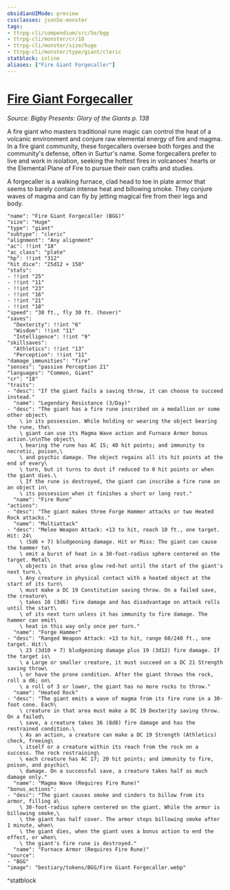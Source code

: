 ```yaml
---
obsidianUIMode: preview
cssclasses: json5e-monster
tags:
- ttrpg-cli/compendium/src/5e/bgg
- ttrpg-cli/monster/cr/18
- ttrpg-cli/monster/size/huge
- ttrpg-cli/monster/type/giant/cleric
statblock: inline
aliases: ["Fire Giant Forgecaller"]
---
```

# [Fire Giant Forgecaller](3-Compendium\CLI\bestiary\giant/fire-giant-forgecaller-bgg.md)
*Source: Bigby Presents: Glory of the Giants p. 138*  

A fire giant who masters traditional rune magic can control the heat of a volcanic environment and conjure raw elemental energy of fire and magma. In a fire giant community, these forgecallers oversee both forges and the community's defense, often in Surtur's name. Some forgecallers prefer to live and work in isolation, seeking the hottest fires in volcanoes' hearts or the Elemental Plane of Fire to pursue their own crafts and studies.

A forgecaller is a walking furnace, clad head to toe in plate armor that seems to barely contain intense heat and billowing smoke. They conjure waves of magma and can fly by jetting magical fire from their legs and body.

```statblock
"name": "Fire Giant Forgecaller (BGG)"
"size": "Huge"
"type": "giant"
"subtype": "cleric"
"alignment": "Any alignment"
"ac": !!int "18"
"ac_class": "plate"
"hp": !!int "312"
"hit_dice": "25d12 + 150"
"stats":
- !!int "25"
- !!int "11"
- !!int "23"
- !!int "16"
- !!int "21"
- !!int "18"
"speed": "30 ft., fly 30 ft. (hover)"
"saves":
  "Dexterity": !!int "6"
  "Wisdom": !!int "11"
  "Intelligence": !!int "9"
"skillsaves":
  "Athletics": !!int "13"
  "Perception": !!int "11"
"damage_immunities": "fire"
"senses": "passive Perception 21"
"languages": "Common, Giant"
"cr": "18"
"traits":
- "desc": "If the giant fails a saving throw, it can choose to succeed instead."
  "name": "Legendary Resistance (3/Day)"
- "desc": "The giant has a fire rune inscribed on a medallion or some other object\
    \ in its possession. While holding or wearing the object bearing the rune, the\
    \ giant can use its Magma Wave action and Furnace Armor bonus action.\n\nThe object\
    \ bearing the rune has AC 15; 40 hit points; and immunity to necrotic, poison,\
    \ and psychic damage. The object regains all its hit points at the end of every\
    \ turn, but it turns to dust if reduced to 0 hit points or when the giant dies.\
    \ If the rune is destroyed, the giant can inscribe a fire rune on an object in\
    \ its possession when it finishes a short or long rest."
  "name": "Fire Rune"
"actions":
- "desc": "The giant makes three Forge Hammer attacks or two Heated Rock attacks."
  "name": "Multiattack"
- "desc": "Melee Weapon Attack: +13 to hit, reach 10 ft., one target. Hit: 24\
    \ (5d6 + 7) bludgeoning damage. Hit or Miss: The giant can cause the hammer to\
    \ emit a burst of heat in a 30-foot-radius sphere centered on the target. Metal\
    \ objects in that area glow red-hot until the start of the giant's next turn.\
    \ Any creature in physical contact with a heated object at the start of its turn\
    \ must make a DC 19 Constitution saving throw. On a failed save, the creature\
    \ takes 10 (3d6) fire damage and has disadvantage on attack rolls until the start\
    \ of its next turn unless it has immunity to fire damage. The hammer can emit\
    \ heat in this way only once per turn."
  "name": "Forge Hammer"
- "desc": "Ranged Weapon Attack: +13 to hit, range 60/240 ft., one target. Hit:\
    \ 23 (3d10 + 7) bludgeoning damage plus 19 (3d12) fire damage. If the target is\
    \ a Large or smaller creature, it must succeed on a DC 21 Strength saving throw\
    \ or have the prone condition. After the giant throws the rock, roll a d6; on\
    \ a roll of 3 or lower, the giant has no more rocks to throw."
  "name": "Heated Rock"
- "desc": "The giant emits a wave of magma from its fire rune in a 30-foot cone. Each\
    \ creature in that area must make a DC 19 Dexterity saving throw. On a failed\
    \ save, a creature takes 36 (8d8) fire damage and has the restrained condition.\
    \ As an action, a creature can make a DC 19 Strength (Athletics) check, freeing\
    \ itself or a creature within its reach from the rock on a success. The rock restraining\
    \ each creature has AC 17; 20 hit points; and immunity to fire, poison, and psychic\
    \ damage. On a successful save, a creature takes half as much damage only."
  "name": "Magma Wave (Requires Fire Rune)"
"bonus_actions":
- "desc": "The giant causes smoke and cinders to billow from its armor, filling a\
    \ 30-foot-radius sphere centered on the giant. While the armor is billowing smoke,\
    \ the giant has half cover. The armor stops billowing smoke after 1 minute, when\
    \ the giant dies, when the giant uses a bonus action to end the effect, or when\
    \ the giant's fire rune is destroyed."
  "name": "Furnace Armor (Requires Fire Rune)"
"source":
- "BGG"
"image": "bestiary/tokens/BGG/Fire Giant Forgecaller.webp"
```
^statblock